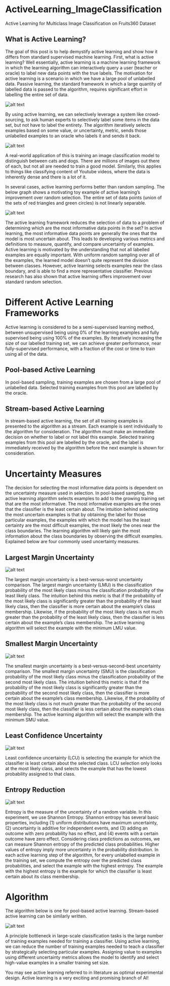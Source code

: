 # ActiveLearning_ImageClassification
Active Learning for Multiclass Image Classification on Fruits360 Dataset

## What is Active Learning?
The goal of this post is to help demystify active learning and show how it differs from standard supervised machine learning.
First, what is active learning? Well essentially, active learning is a machine learning framework in which the learning algorithm can interactively query a user (teacher or oracle) to label new data points with the true labels.
The motivation for active learning is a scenario in which we have a large pool of unlabelled data.
Passive learning, the standard framework in which a large quantity of labelled data is passed to the algorithm, requires significant effort in labelling the entire set of data.


![alt text](https://github.com/mzhao98/ActiveLearning_ImageClassification/blob/master/ims/passive.png)

By using active learning, we can selectively leverage a system like crowd-sourcing, to ask human experts to selectively label some items in the data set, but not have to label the entirety. The algorithm iteratively selects examples based on some value, or uncertainty, metric, sends those unlabelled examples to an oracle who labels it and sends it back.


![alt text](https://github.com/mzhao98/ActiveLearning_ImageClassification/blob/master/ims/active.png)


A real-world application of this is training an image classification model to distinguish between cats and dogs. There are millions of images out there of each, but not all are needed to train a good model. Similarly, this applies to things like classifying content of Youtube videos, where the data is inherently dense and there is a lot of it.


In several cases, active learning performs better than random sampling. The below graph shows a motivating toy example of active learning’s improvement over random selection. The entire set of data points (union of the sets of red triangles and green circles) is not linearly separable.

![alt text](https://github.com/mzhao98/ActiveLearning_ImageClassification/blob/master/ims/a2.png)

The active learning framework reduces the selection of data to a problem of determining which are the most informative data points in the set? In active learning, the most informative data points are generally the ones that the model is most uncertain about. This leads to developing various metrics and definitions to measure, quantify, and compare uncertainty of examples. Active learning is motivated by the understanding that not all labelled examples are equally important. With uniform random sampling over all of the examples, the learned model doesn’t quite represent the division between classes. However, active learning selects examples near the class boundary, and is able to find a more representative classifier. Previous research has also shown that active learning offers improvement over standard random selection.

# Different Active Learning Frameworks
Active learning is considered to be a semi-supervised learning method, between unsupervised being using 0% of the learning examples and fully supervised being using 100% of the examples. By iteratively increasing the size of our labelled training set, we can achieve greater performance, near fully-supervised performance, with a fraction of the cost or time to train using all of the data.

## Pool-based Active Learning
In pool-based sampling, training examples are chosen from a large pool of unlabelled data. Selected training examples from this pool are labelled by the oracle.

## Stream-based Active Learning
In stream-based active learning, the set of all training examples is presented to the algorithm as a stream. Each example is sent individually to the algorithm for consideration. The algorithm must make an immediate decision on whether to label or not label this example. Selected training examples from this pool are labelled by the oracle, and the label is immediately received by the algorithm before the next example is shown for consideration.

# Uncertainty Measures
The decision for selecting the most informative data points is dependent on the uncertainty measure used in selection. In pool-based sampling, the active learning algorithm selects examples to add to the growing training set that are the most informative. The most informative examples are the ones that the classifier is the least certain about. The intuition behind selecting the most uncertain examples is that by obtaining the label for those particular examples, the examples with which the model has the least certainty are the most difficult examples, the most likely the ones near the class boundaries.
The learning algorithm will likely gain the most information about the class boundaries by observing the difficult examples. Explained below are four commonly used uncertainty measures.

## Largest Margin Uncertainty
![alt text](https://github.com/mzhao98/ActiveLearning_ImageClassification/blob/master/ims/lm1.png)

The largest margin uncertainty is a best-versus-worst uncertainty comparison. The largest margin uncertainty (LMU) is the classification probability of the most likely class minus the classification probability of the least likely class. The intuition behind this metric is that if the probability of the most likely class is significantly greater than the probability of the least likely class, then the classifier is more certain about the example’s class membership. Likewise, if the probability of the most likely class is not much greater than the probability of the least likely class, then the classifier is less certain about the example’s class membership. The active learning algorithm will select the example with the minimum LMU value.

## Smallest Margin Uncertainty

![alt text](https://github.com/mzhao98/ActiveLearning_ImageClassification/blob/master/ims/sm1.png)

The smallest margin uncertainty is a best-versus-second-best uncertainty comparison. The smallest margin uncertainty (SMU) is the classification probability of the most likely class minus the classification probability of the second most likely class. The intuition behind this metric is that if the probability of the most likely class is significantly greater than the probability of the second most likely class, then the classifier is more certain about the example’s class membership. Likewise, if the probability of the most likely class is not much greater than the probability of the second most likely class, then the classifier is less certain about the example’s class membership. The active learning algorithm will select the example with the minimum SMU value.

## Least Confidence Uncertainty

![alt text](https://github.com/mzhao98/ActiveLearning_ImageClassification/blob/master/ims/lc1.png)

Least confidence uncertainty (LCU) is selecting the example for which the classifier is least certain about the selected class. LCU selection only looks at the most likely class, and selects the example that has the lowest probability assigned to that class.

## Entropy Reduction

![alt text](https://github.com/mzhao98/ActiveLearning_ImageClassification/blob/master/ims/ent1.png)

Entropy is the measure of the uncertainty of a random variable. In this experiment, we use Shannon Entropy. Shannon entropy has several basic properties, including (1) uniform distributions have maximum uncertainty, (2) uncertainty is additive for independent events, and (3) adding an outcome with zero probability has no effect, and (4) events with a certain outcome have zero effect. Considering class predictions as outcomes, we can measure Shannon entropy of the predicted class probabilities.
Higher values of entropy imply more uncertainty in the probability distribution. In each active learning step of the algorithm, for every unlabelled example in the training set, we compute the entropy over the predicted class probabilities, and select the example with the highest entropy. The example with the highest entropy is the example for which the classifier is least certain about its class membership.

# Algorithm

The algorithm below is one for pool-based active learning. Stream-based active learning can be similarly written.

![alt text](https://github.com/mzhao98/ActiveLearning_ImageClassification/blob/master/ims/algo1.png)

A principle bottleneck in large-scale classification tasks is the large number of training examples needed for training a classifier. Using active learning, we can reduce the number of training examples needed to teach a classifier by strategically selecting particular examples. Assigning value to examples using different uncertainty metrics allows the model to identify and select high-value examples in a smaller training set size.

You may see active learning referred to in literature as optimal experimental design. Active learning is a very exciting and promising branch of AI!





